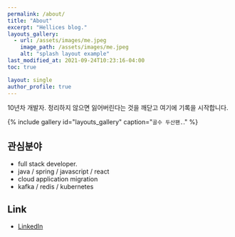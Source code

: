 ```yaml
---
permalink: /about/
title: "About"
excerpt: "Hellices blog."
layouts_gallery:
  - url: /assets/images/me.jpeg
    image_path: /assets/images/me.jpeg
    alt: "splash layout example"
last_modified_at: 2021-09-24T10:23:16-04:00
toc: true

layout: single
author_profile: true
---
```


10년차 개발자. 정리하지 않으면 잃어버린다는 것을 깨닫고 여기에 기록을 시작합니다.

{% include gallery id="layouts_gallery" caption="`골수 두산팬.`." %}

## 관심분야

- full stack developer.
- java / spring / javascript / react
- cloud application migration
- kafka / redis / kubernetes

## Link

- [LinkedIn](https://www.linkedin.com/in/인환-황-266022169)